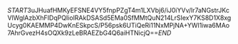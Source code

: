 $START$3uJHuafHMKyEFSNE4VY5fnpPZgT4m1LXVbj6/iJ0iYVv/lr7aNGstrJKcVlWglAzbXhFIDqPQIiolRAkDSASd5EMa0SfMMtQuN214LrSIexY7KS8D1X8xgUcyg0KAEMMP4DwKnESkpcS/P56psk6UTiQeRi11NxMPjNA+YWI1iwa6MAo7AhrGvezH4sOQXk9zLeBRAEZbG4Q6aiHTNicjQ==$END$